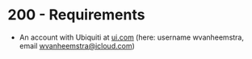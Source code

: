 # 200 - Requirements

- An account with Ubiquiti at [ui.com](https://www.ui.com) (here: username wvanheemstra, email wvanheemstra@icloud.com)
